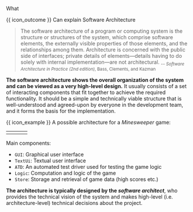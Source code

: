 <span id="title">What</span>

<span id="prereqs"></span>

<span id="outcomes">{{ icon_outcome }} Can explain Software Architecture</span>

<div id="body">

> The software architecture of a program or computing system is the structure or structures of the system, which comprise software elements, the externally visible properties of those elements, and the relationships among them. Architecture is concerned with the public side of interfaces; private details of elements—details having to do solely with internal implementation—are not architectural.
> <sub>-- _Software Architecture in Practice (2nd edition)_, Bass, Clements, and Kazman</sub>

**The software architecture shows the overall organization of the system and can be viewed as a very high-level design.** It usually consists of a set of interacting components that fit together to achieve the required functionality. It should be a simple and technically viable structure that is well-understood and agreed-upon by everyone in the development team, and it forms the basis for the implementation.

<box>

{{ icon_example }} A possible architecture for a _Minesweeper_ game:

<table>
<tbody>
<tr>
<td><pic src="{{baseUrl}}/architecture/introduction/what/images/minesweeper.png" height="220" /></td>
<td width="10px"></td>
<td><pic src="{{baseUrl}}/architecture/introduction/what/images/minesweeperArchitecture.png" height="160" /></td>
</tr>
</tbody>
</table>
<p/>

Main components:
* `GUI`: Graphical user interface
* `TextUi`: Textual user interface
* `ATD`: An automated test driver used for testing the game logic
* `Logic`: Computation and logic of the game
* `Store`: Storage and retrieval of game data (high scores etc.)

</box>

**The architecture is typically designed by the _software architect_**, who provides the technical vision of the system and makes high-level (i.e. architecture-level) technical decisions about the project.


<!-- TODO:
The logical view (satisfying the functional requirements) vs. the process view (concurrency issues) vs. the physical view (distribution issues) vs. the development view (how the design is broken down into implementation units with explicit representation of the dependencies among the units). -->

</div>

<div id="extras">

<include src="exercises.md" />

</div>

